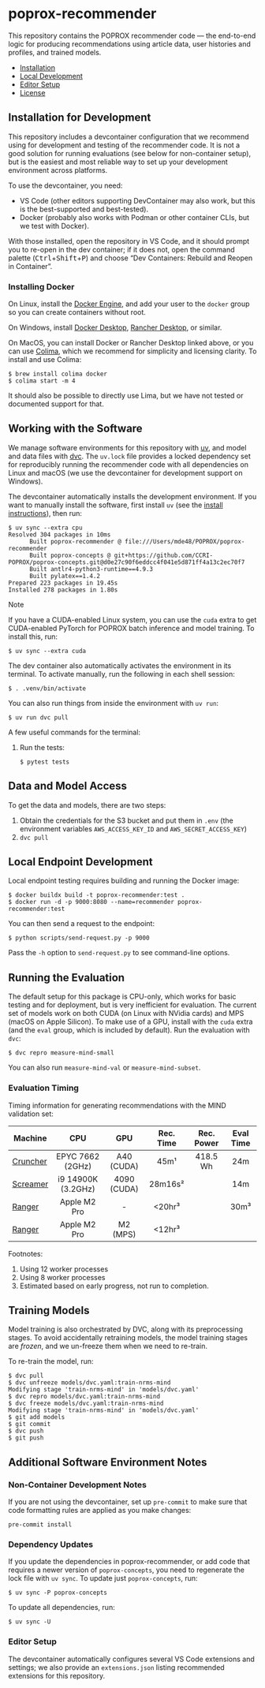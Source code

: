 # poprox-recommender

This repository contains the POPROX recommender code — the end-to-end logic for
producing recommendations using article data, user histories and profiles, and
trained models.



- [Installation](#installation)
- [Local Development](#localdevelopment)
- [Editor Setup](#editor-setup)
- [License](#license)

## Installation for Development

This repository includes a devcontainer configuration that we recommend using
for development and testing of the recommender code.  It is not a good solution
for running evaluations (see below for non-container setup), but is the easiest
and most reliable way to set up your development environment across platforms.

To use the devcontainer, you need:

- VS Code (other editors supporting DevContainer may also work, but this is the
  best-supported and best-tested).
- Docker (probably also works with Podman or other container CLIs, but we test
  with Docker).

With those installed, open the repository in VS Code, and it should prompt you
to re-open in the dev container; if it does not, open the command palette
(<kbd>Ctrl</kbd>+<kbd>Shift</kbd>+<kbd>P</kbd>) and choose “Dev Containers:
Rebuild and Reopen in Container”.

### Installing Docker

On Linux, install the [Docker Engine][engine], and add your user to the `docker`
group so you can create containers without root.

On Windows, install [Docker Desktop][dd], [Rancher Desktop][rancher], or
similar.

On MacOS, you can install Docker or Rancher Desktop linked above, or you can use
[Colima][], which we recommend for simplicity and licensing clarity.  To install
and use Colima:

```console
$ brew install colima docker
$ colima start -m 4
```

It should also be possible to directly use Lima, but we have not tested or
documented support for that.

[engine]: https://docs.docker.com/engine/install/
[dd]: https://www.docker.com/products/docker-desktop/
[rancher]: https://rancherdesktop.io/
[Colima]: https://github.com/abiosoft/colima

## Working with the Software

We manage software environments for this repository with [uv][], and model and
data files with [dvc][]. The `uv.lock` file provides a locked dependency set
for reproducibly running the recommender code with all dependencies on Linux and
macOS (we use the devcontainer for development support on Windows).

[uv]: https://docs.astral.sh/uv
[uv-inst]: https://docs.astral.sh/uv/getting-started/installation/
[dvc]: https://dvc.org

The devcontainer automatically installs the development environment. If you want to manually
install the software, first install `uv` (see the [install instructions][uv-inst]), then run:

```console
$ uv sync --extra cpu
Resolved 304 packages in 10ms
      Built poprox-recommender @ file:///Users/mde48/POPROX/poprox-recommender
      Built poprox-concepts @ git+https://github.com/CCRI-POPROX/poprox-concepts.git@d0e27c90f6eddcc4f041e5d871ff4a13c2ec70f7
      Built antlr4-python3-runtime==4.9.3
      Built pylatex==1.4.2
Prepared 223 packages in 19.45s
Installed 278 packages in 1.80s
```

> [!NOTE]
>
> If you have a CUDA-enabled Linux system, you can use the `cuda` extra to get
> CUDA-enabled PyTorch for POPROX batch inference and model training.  To
> install this, run:
>
> ```console
> $ uv sync --extra cuda
> ```

The dev container also automatically activates the environment in its terminal.
To activate manually, run the following in each shell session:

```console
$ . .venv/bin/activate
```

You can also run things from inside the environment with `uv run`:

```console
$ uv run dvc pull
```

A few useful commands for the terminal:

1.  Run the tests:

    ```console
    $ pytest tests
    ```

## Data and Model Access

To get the data and models, there are two steps:

1.  Obtain the credentials for the S3 bucket and put them in `.env` (the environment variables `AWS_ACCESS_KEY_ID` and `AWS_SECRET_ACCESS_KEY`)
2.  `dvc pull`

## Local Endpoint Development

Local endpoint testing requires building and running the Docker image:

```console
$ docker buildx build -t poprox-recommender:test .
$ docker run -d -p 9000:8080 --name=recommender poprox-recommender:test
```

You can then send a request to the endpoint:

```console
$ python scripts/send-request.py -p 9000
```

Pass the `-h` option to `send-request.py` to see command-line options.

## Running the Evaluation

The default setup for this package is CPU-only, which works for basic testing
and for deployment, but is very inefficient for evaluation.  The current set of
models work on both CUDA (on Linux with NVidia cards) and MPS (macOS on Apple
Silicon).  To make use of a GPU, install with the `cuda` extra (and the `eval` group,
which is included by default).  Run the evaluation with `dvc`:

```console
$ dvc repro measure-mind-small
```

You can also run `measure-mind-val` or `measure-mind-subset`.

### Evaluation Timing

Timing information for generating recommendations with the MIND validation set:

| Machine      | CPU                | GPU         | Rec. Time | Rec. Power | Eval Time |
| ------------ | :----------------: | :---------: | :-------: | :--------: | :-------: |
| [Cruncher][] | EPYC 7662 (2GHz)   | A40 (CUDA)  | 45m¹      | 418.5 Wh   | 24m       |
| [Screamer][] | i9 14900K (3.2GHz) | 4090 (CUDA) | 28m16s²   |            | 14m       |
| [Ranger][]   | Apple M2 Pro       | -           | <20hr³    |            | 30m³      |
| [Ranger][]   | Apple M2 Pro       | M2 (MPS)    | <12hr³    |            |           |

[Cruncher]: https://codex.lenskit.org/hardware/cruncher.html
[Screamer]: https://codex.lenskit.org/hardware/screamer.html
[Ranger]: https://codex.lenskit.org/hardware/ranger.html

Footnotes:

1. Using 12 worker processes
2. Using 8 worker processes
3. Estimated based on early progress, not run to completion.

## Training Models

Model training is also orchestrated by DVC, along with its preprocessing stages.
To avoid accidentally retraining models, the model training stages are *frozen*,
and we un-freeze them when we need to re-train.

To re-train the model, run:

```console
$ dvc pull
$ dvc unfreeze models/dvc.yaml:train-nrms-mind
Modifying stage 'train-nrms-mind' in 'models/dvc.yaml'
$ dvc repro models/dvc.yaml:train-nrms-mind
$ dvc freeze models/dvc.yaml:train-nrms-mind
Modifying stage 'train-nrms-mind' in 'models/dvc.yaml'
$ git add models
$ git commit
$ dvc push
$ git push
```

## Additional Software Environment Notes

### Non-Container Development Notes

If you are not using the devcontainer, set up `pre-commit` to make sure that
code formatting rules are applied as you make changes:

```console
pre-commit install
```

### Dependency Updates

If you update the dependencies in poprox-recommender, or add code that requires
a newer version of `poprox-concepts`, you need to regenerate the lock file with
`uv sync`.  To update just `poprox-concepts`, run:

```console
$ uv sync -P poprox-concepts
```

To update all dependencies, run:

```console
$ uv sync -U
```

### Editor Setup

The devcontainer automatically configures several VS Code extensions and
settings; we also provide an `extensions.json` listing recommended extensions
for this repository.
